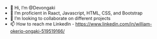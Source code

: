 - 👋 Hi, I’m @Devongaki
- 🌱 I’m proficient in Raact, Javascript, HTML, CSS, and Bootstrap
- 💞️ I’m looking to collaborate on different projects
- 📫 How to reach me LinkedIn - https://www.linkedin.com/in/william-okerio-ongaki-519519166/

